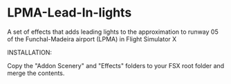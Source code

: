 LPMA-Lead-In-lights
===================

A set of effects that adds leading lights to the approximation to runway 05 of the Funchal-Madeira airport (LPMA) in Flight Simulator X

INSTALLATION:

Copy the "Addon Scenery" and "Effects" folders to your FSX root folder and merge the contents.  
